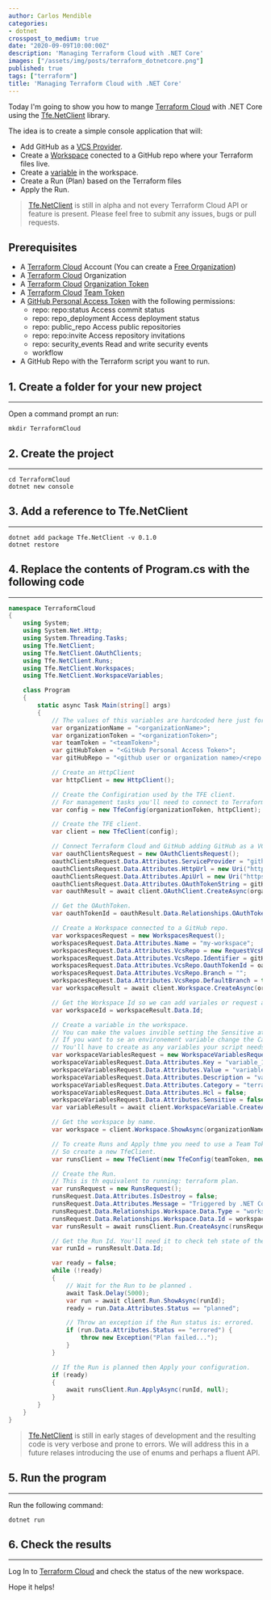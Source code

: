 ```yaml
---
author: Carlos Mendible
categories:
- dotnet
crosspost_to_medium: true
date: "2020-09-09T10:00:00Z"
description: 'Managing Terraform Cloud with .NET Core'
images: ["/assets/img/posts/terraform_dotnetcore.png"]
published: true
tags: ["terraform"]
title: 'Managing Terraform Cloud with .NET Core'
---
```


Today I'm going to show you how to mange [Terraform Cloud](https://app.terraform.io/) with .NET Core using the [Tfe.NetClient](https://github.com/everis-technology/Tfe.NetClient) library.

The idea is to create a simple console application that will:

* Add GitHub as a [VCS Provider](https://www.terraform.io/docs/cloud/vcs/index.html).
* Create a [Workspace](https://www.terraform.io/docs/cloud/workspaces/index.html) conected to a GitHub repo where your Terraform files live. 
* Create a [variable](https://www.terraform.io/docs/cloud/workspaces/variables.html) in the workspace.
* Create a Run (Plan) based on the Terraform files 
* Apply the Run.

> [Tfe.NetClient](https://github.com/everis-technology/Tfe.NetClient) is still in alpha and not every Terraform Cloud API or feature is present. Please feel free to submit any issues, bugs or pull requests.

## Prerequisites

* A [Terraform Cloud](https://app.terraform.io/) Account (You can create a [Free Organization](https://www.terraform.io/docs/cloud/paid.html#free-organizations))
* A [Terraform Cloud](https://app.terraform.io/) Organization
* A [Terraform Cloud](https://app.terraform.io/) [Organization Token](https://www.terraform.io/docs/cloud/users-teams-organizations/api-tokens.html#organization-api-tokens)
* A [Terraform Cloud](https://app.terraform.io/) [Team Token](https://www.terraform.io/docs/cloud/users-teams-organizations/api-tokens.html#team-api-tokens)
* A [GitHub Personal Access Token](https://docs.github.com/en/github/authenticating-to-github/creating-a-personal-access-token) with the following permissions:
    * repo: repo:status Access commit status
    * repo: repo_deployment Access deployment status
    * repo: public_repo Access public repositories
    * repo: repo:invite Access repository invitations
    * repo: security_events Read and write security events
    * workflow
* A GitHub Repo with the Terraform script you want to run.

## 1. Create a folder for your new project
---
Open a command prompt an run:

``` shell
mkdir TerraformCloud
```

## 2. Create the project
---

``` shell
cd TerraformCloud
dotnet new console
```

## 3. Add a reference to Tfe.NetClient
---

``` shell
dotnet add package Tfe.NetClient -v 0.1.0
dotnet restore
```

## 4. Replace the contents of Program.cs with the following code
---

```csharp
namespace TerraformCloud
{
    using System;
    using System.Net.Http;
    using System.Threading.Tasks;
    using Tfe.NetClient;
    using Tfe.NetClient.OAuthClients;
    using Tfe.NetClient.Runs;
    using Tfe.NetClient.Workspaces;
    using Tfe.NetClient.WorkspaceVariables;

    class Program
    {
        static async Task Main(string[] args)
        {
            // The values of this variables are hardcoded here just for simplicity and should be retrieved from configuration.
            var organizationName = "<organizationName>";
            var organizationToken = "<organizationToken>";
            var teamToken = "<teamToken>";
            var gitHubToken = "<GitHub Personal Access Token>";
            var gitHubRepo = "<github user or organization name>/<repo name>"; // i.e. cmendible/terraform-hello-world

            // Create an HttpClient
            var httpClient = new HttpClient();

            // Create the Configiration used by the TFE client.
            // For management tasks you'll need to connect to Terraform Cloud using an Organization Token.
            var config = new TfeConfig(organizationToken, httpClient);

            // Create the TFE client.
            var client = new TfeClient(config);

            // Connect Terraform Cloud and GitHub adding GitHub as a VCS Provider.
            var oauthClientsRequest = new OAuthClientsRequest();
            oauthClientsRequest.Data.Attributes.ServiceProvider = "github";
            oauthClientsRequest.Data.Attributes.HttpUrl = new Uri("https://github.com");
            oauthClientsRequest.Data.Attributes.ApiUrl = new Uri("https://api.github.com");
            oauthClientsRequest.Data.Attributes.OAuthTokenString = gitHubToken; // Use the GitHub Personal Access Token
            var oauthResult = await client.OAuthClient.CreateAsync(organizationName, oauthClientsRequest);

            // Get the OAuthToken.
            var oauthTokenId = oauthResult.Data.Relationships.OAuthTokens.Data[0].Id;

            // Create a Workspace connected to a GitHub repo.
            var workspacesRequest = new WorkspacesRequest();
            workspacesRequest.Data.Attributes.Name = "my-workspace";
            workspacesRequest.Data.Attributes.VcsRepo = new RequestVcsRepo();
            workspacesRequest.Data.Attributes.VcsRepo.Identifier = gitHubRepo; // Use the GitHub Repo
            workspacesRequest.Data.Attributes.VcsRepo.OauthTokenId = oauthTokenId;
            workspacesRequest.Data.Attributes.VcsRepo.Branch = "";
            workspacesRequest.Data.Attributes.VcsRepo.DefaultBranch = true;
            var workspaceResult = await client.Workspace.CreateAsync(organizationName, workspacesRequest);

            // Get the Workspace Id so we can add variales or request a plan or apply.
            var workspaceId = workspaceResult.Data.Id;

            // Create a variable in the workspace.
            // You can make the values invible setting the Sensitive attribute to true.
            // If you want to se an environement variable change the Category attribute to "env".
            // You'll have to create as any variables your script needs.
            var workspaceVariablesRequest = new WorkspaceVariablesRequest();
            workspaceVariablesRequest.Data.Attributes.Key = "variable_1";
            workspaceVariablesRequest.Data.Attributes.Value = "variable_1_value";
            workspaceVariablesRequest.Data.Attributes.Description = "variable_1 description";
            workspaceVariablesRequest.Data.Attributes.Category = "terraform";
            workspaceVariablesRequest.Data.Attributes.Hcl = false;
            workspaceVariablesRequest.Data.Attributes.Sensitive = false;
            var variableResult = await client.WorkspaceVariable.CreateAsync(workspaceId, workspaceVariablesRequest);

            // Get the workspace by name.
            var workspace = client.Workspace.ShowAsync(organizationName, "my-workspace");

            // To create Runs and Apply thme you need to use a Team Token.
            // So create a new TfeClient.
            var runsClient = new TfeClient(new TfeConfig(teamToken, new HttpClient()));

            // Create the Run.
            // This is th equivalent to running: terraform plan. 
            var runsRequest = new RunsRequest();
            runsRequest.Data.Attributes.IsDestroy = false;
            runsRequest.Data.Attributes.Message = "Triggered by .NET Core";
            runsRequest.Data.Relationships.Workspace.Data.Type = "workspaces";
            runsRequest.Data.Relationships.Workspace.Data.Id = workspace.Result.Data.Id;
            var runsResult = await runsClient.Run.CreateAsync(runsRequest);

            // Get the Run Id. You'll need it to check teh state of the run and Apply it if possible.
            var runId = runsResult.Data.Id;

            var ready = false;
            while (!ready)
            {
                // Wait for the Run to be planned .
                await Task.Delay(5000);
                var run = await client.Run.ShowAsync(runId);
                ready = run.Data.Attributes.Status == "planned";

                // Throw an exception if the Run status is: errored.
                if (run.Data.Attributes.Status == "errored") {
                    throw new Exception("Plan failed...");
                }
            }

            // If the Run is planned then Apply your configuration.
            if (ready)
            {
                await runsClient.Run.ApplyAsync(runId, null);
            }
        }
    }
}
```

> [Tfe.NetClient](https://github.com/everis-technology/Tfe.NetClient) is still in early stages of development and the resulting code is very verbose and prone to errors. We will address this in a future relases introducing the use of enums and perhaps a fluent API. 

## 5. Run the program
---

Run the following command:

``` shell
dotnet run
```

## 6. Check the results
---

Log In to [Terraform Cloud](https://app.terraform.io/) and check the status of the new workspace.

Hope it helps!
